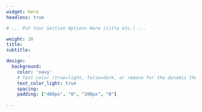 ```yaml
---
widget: hero
headless: true

# ... Put Your Section Options Here (title etc.) ...

weight: 10
title: 
subtitle:

design:
  background:
    color: 'navy'
    # Text color (true=light, false=dark, or remove for the dynamic theme color). 
    text_color_light: true
    spacing:
    padding: ["400px", "0", "200px", "0"]
 
---
```

